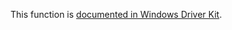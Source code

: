 This function is [documented in Windows Driver Kit](https://learn.microsoft.com/en-us/windows-hardware/drivers/ddi/wdm/nf-wdm-rtlfreeansistring).
